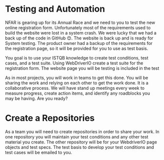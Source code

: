 # Testing and Automation

NFAR is gearing up for its Annual Race and we need to you to test the new online registration form. Unfortunately most of the requirements used to build the website were lost in a system crash. We were lucky that we had a back up of the code in GitHub 😊. The website is back up and is ready for System testing. The product owner had a backup of the requirements for the registration page, so it will be provided for you to use as test basis.

You goal is to use your ISTQB knowledge to create test conditions, test cases, and a test suite. Using WebDriverIO create a test suite for the registration form.  The website page you will be testing is included in the test
 
As in most projects, you will work in teams to get this done. You will be sharing the work and relying on each other to get the work done. It is a collaborative process. We will have stand up meetings every week to measure progress, create action items, and identify any roadblocks you may be having. Are you ready?   

# Create a Repositories
As a team you will need to create repositories in order to share your work. In one repository you will maintain your test conditions and any other test material you create. The other repository will be for your WebdriverIO page objects and test specs. The test basis to develop your test conditions and test cases will be emailed to you. 

